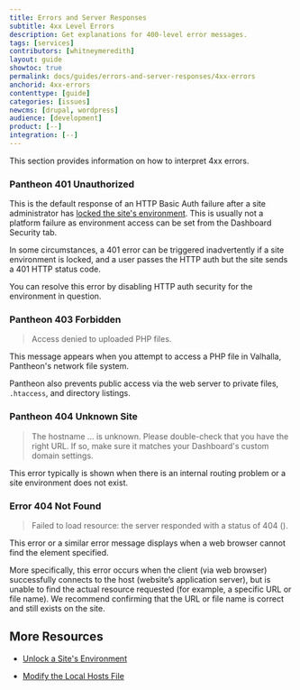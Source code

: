 ```yaml
---
title: Errors and Server Responses
subtitle: 4xx Level Errors
description: Get explanations for 400-level error messages.
tags: [services]
contributors: [whitneymeredith]
layout: guide
showtoc: true
permalink: docs/guides/errors-and-server-responses/4xx-errors
anchorid: 4xx-errors
contenttype: [guide]
categories: [issues]
newcms: [drupal, wordpress]
audience: [development]
product: [--]
integration: [--]
---
```


This section provides information on how to interpret 4xx errors.

### Pantheon 401 Unauthorized

This is the default response of an HTTP Basic Auth failure after a site administrator has [locked the site's environment](/guides/secure-development/security-tool). This is usually not a platform failure as environment access can be set from the Dashboard Security tab.

In some circumstances, a 401 error can be triggered inadvertently if a site environment is locked, and a user passes the HTTP auth but the site sends a 401 HTTP status code. 

You can resolve this error by disabling HTTP auth security for the environment in question.

### Pantheon 403 Forbidden

> Access denied to uploaded PHP files.

This message appears when you attempt to access a PHP file in Valhalla, Pantheon's network file system.

Pantheon also prevents public access via the web server to private files, `.htaccess`, and directory listings.

### Pantheon 404 Unknown Site

> The hostname ... is unknown. Please double-check that you have the right URL. If so, make sure it matches your Dashboard's custom domain settings.

This error typically is shown when there is an internal routing problem or a site environment does not exist.

### Error 404 Not Found

> Failed to load resource: the server responded with a status of 404 ().

This error or a similar error message displays when a web browser cannot find the element specified.

More specifically, this error occurs when the client (via web browser) successfully connects to the host (website’s application server), but is unable to find the actual resource requested (for example, a specific URL or file name). We recommend confirming that the URL or file name is correct and still exists on the site.

## More Resources

- [Unlock a Site's Environment](/security#unlock-a-sites-environment)

- [Modify the Local Hosts File](/guides/domains/hosts-file)
